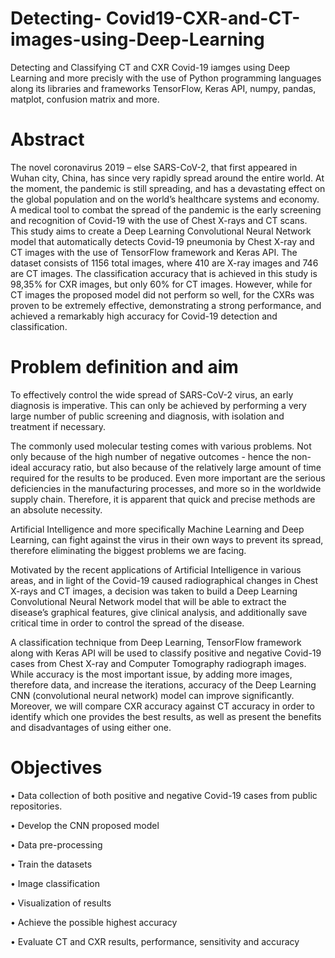 # Detecting- Covid19-CXR-and-CT-images-using-Deep-Learning

Detecting and Classifying CT and CXR Covid-19 iamges using Deep Learning and more precisly with the use of Python programming languages along its libraries and frameworks TensorFlow, Keras API, numpy, pandas, matplot, confusion matrix and more.

# Abstract

The novel coronavirus 2019 – else SARS-CoV-2, that first appeared in Wuhan city, China, has since very rapidly spread around the entire world. At the moment, the pandemic is still spreading, and has a devastating effect on the global population and on the world’s healthcare systems and economy. A medical tool to combat the spread of the pandemic is the early screening and recognition of Covid-19 with the use of Chest X-rays and CT scans. This study aims to create a Deep Learning Convolutional Neural Network model that automatically detects Covid-19 pneumonia by Chest X-ray and CT images with the use of TensorFlow framework and Keras API. The dataset consists of 1156 total images, where 410 are X-ray images and 746 are CT images. The classification accuracy that is achieved in this study is 98,35% for CXR images, but only 60% for CT images. However, while for CT images the proposed model did not perform so well, for the CXRs was proven to be extremely effective, demonstrating a strong performance, and achieved a remarkably high accuracy for Covid-19 detection and classification.

# Problem definition and aim
To effectively control the wide spread of SARS-CoV-2 virus, an early diagnosis is imperative. This can only be achieved by performing a very large number of public screening and diagnosis, with isolation and treatment if necessary.

The commonly used molecular testing comes with various problems. Not only because of the high number of negative outcomes - hence the non-ideal accuracy ratio, but also because of the relatively large amount of time required for the results to be produced. Even more important are the serious deficiencies in the manufacturing processes, and more so in the worldwide supply chain. Therefore, it is apparent that quick and precise methods are an absolute necessity.

Artificial Intelligence and more specifically Machine Learning and Deep Learning, can fight against the virus in their own ways to prevent its spread, therefore eliminating the biggest problems we are facing.

Motivated by the recent applications of Artificial Intelligence in various areas, and in light of the Covid-19 caused radiographical changes in Chest X-rays and CT images, a decision was taken to build a Deep Learning Convolutional Neural Network model that will be able to extract the disease’s graphical features, give clinical analysis, and additionally save critical time in order to control the spread of the disease.

A classification technique from Deep Learning, TensorFlow framework along with Keras API will be used to classify positive and negative Covid-19 cases from Chest X-ray and Computer Tomography radiograph images. While accuracy is the most important issue, by adding more images, therefore data, and increase the iterations, accuracy of the Deep Learning CNN (convolutional neural network) model can improve significantly. Moreover, we will compare CXR accuracy against CT accuracy in order to identify which one provides the best results, as well as present the benefits and disadvantages of using either one.

# Objectives

• Data collection of both positive and negative Covid-19 cases from public repositories.

• Develop the CNN proposed model

• Data pre-processing

• Train the datasets

• Image classification

• Visualization of results

• Achieve the possible highest accuracy

• Evaluate CT and CXR results, performance, sensitivity and accuracy

